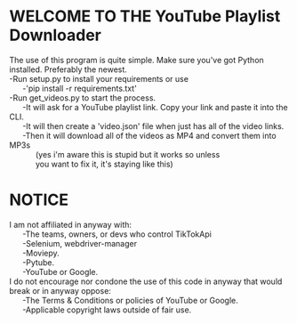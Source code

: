 <!-- Simple README about what order to use the software it and how to modify it -->
<!-- For a new header start the line with a (#) symbol -->
<!-- For a new paragraph press (Enter) twice -->
<!-- For a new line press (Space) twice followed by (Enter) once-->

# WELCOME TO THE YouTube Playlist Downloader

The use of this program is quite simple. Make sure you've got Python installed. Preferably the newest.  
-Run setup.py to install your requirements or use  
&nbsp;&nbsp;&nbsp;&nbsp;&nbsp;&nbsp;-'pip install -r requirements.txt'  
-Run get_videos.py to start the process.  
&nbsp;&nbsp;&nbsp;&nbsp;&nbsp;&nbsp;-It will ask for a YouTube playlist link. Copy your link and paste it into the CLI.  
&nbsp;&nbsp;&nbsp;&nbsp;&nbsp;&nbsp;-It will then create a 'video.json' file when just has all of the video links.  
&nbsp;&nbsp;&nbsp;&nbsp;&nbsp;&nbsp;-Then it will download all of the videos as MP4 and convert them into MP3s  
&nbsp;&nbsp;&nbsp;&nbsp;&nbsp;&nbsp;&nbsp;&nbsp;&nbsp;&nbsp;&nbsp;&nbsp;(yes i'm aware this is stupid but it works so unless  
&nbsp;&nbsp;&nbsp;&nbsp;&nbsp;&nbsp;&nbsp;&nbsp;&nbsp;&nbsp;&nbsp;&nbsp;you want to fix it, it's staying like this)


# NOTICE

I am not affiliated in anyway with:  
&nbsp;&nbsp;&nbsp;&nbsp;&nbsp;&nbsp;-The teams, owners, or devs who control TikTokApi  
&nbsp;&nbsp;&nbsp;&nbsp;&nbsp;&nbsp;-Selenium, webdriver-manager  
&nbsp;&nbsp;&nbsp;&nbsp;&nbsp;&nbsp;-Moviepy.  
&nbsp;&nbsp;&nbsp;&nbsp;&nbsp;&nbsp;-Pytube.  
&nbsp;&nbsp;&nbsp;&nbsp;&nbsp;&nbsp;-YouTube or Google.  
I do not encourage nor condone the use of this code in anyway that would break or in anyway oppose:  
&nbsp;&nbsp;&nbsp;&nbsp;&nbsp;&nbsp;-The Terms & Conditions or policies of YouTube or Google.  
&nbsp;&nbsp;&nbsp;&nbsp;&nbsp;&nbsp;-Applicable copyright laws outside of fair use.

